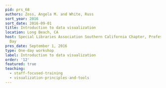 ```yaml
---
pid: prs_68
authors: Zoss, Angela M. and White, Russ
sort_year: 2016
sort_date: 2016-09-01
title: Introduction to data visualization
location: Long Beach, CA
host: Special Libraries Association Southern California Chapter, Professional Development
  Day
pres_date: September 1, 2016
type: One-day workshop
label: Introduction to data visualization
order: '12'
featured: true
teaching: 
  - staff-focused-training
  - visualization-principles-and-tools
---
```

